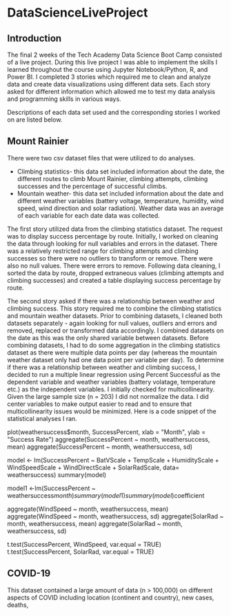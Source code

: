 # DataScienceLiveProject
 
 ## Introduction
 The final 2 weeks of the Tech Academy Data Science Boot Camp consisted of a live project. During this live project I was able to implement the skills I learned throughout the course using Jupyter Notebook/Python, R, and Power BI. I completed 3 stories which required me to clean and analyze data and create data visualizations using different data sets. Each story asked for different information which allowed me to test my data analysis and programming skills in various ways. 
 
 Descriptions of each data set used and the corresponding stories I worked on are listed below. 
 
 ## Mount Rainier
 There were two csv dataset files that were utilized to do analyses.
 * Climbing statistics- this data set included information about the date, the different routes to climb Mount Rainier, climbing attempts, climbing successes and the percentage of successful climbs. 
 * Mountain weather- this data set included information about the date and different weather variables (battery voltage, temperature, humidity, wind speed, wind direction and solar radiation). Weather data was an average of each variable for each date data was collected. 
 
 The first story utilized data from the climbing statistics dataset. The request was to display success percentage by route. Initially, I worked on cleaning the data through looking for null variables and errors in the dataset. There was a relatively restricted range for climbing attempts and climbing successes so there were no outliers to transform or remove. There were also no null values. There were errors to remove. Following data cleaning, I sorted the data by route, dropped extraneous values (climbing attempts and climbing successes) and created a table displaying success percentage by route.
 
 The second story asked if there was a relationship between weather and climbing success. This story required me to combine the climbing statistics and mountain weather datasets. Prior to combining datasets, I cleaned both datasets separately - again looking for null values, outliers and errors and removed, replaced or transformed data accordingly. I combined datasets on the date as this was the only shared variable between datasets. Before combining datasets, I had to do some aggregation in the climbing statistics dataset as there were multiple data points per day (whereas the mountain weather dataset only had one data point per variable per day). To determine if there was a relationship between weather and climbing success, I decided to run a multiple linear regression using Percent Successful as the dependent variable and weather variables (battery volatage, temperature etc.) as the independent variables. I initially checked for multicollinearity. Given the large sample size (n = 203) I did not normalize the data. I did center variables to make output easier to read and to ensure that multicollinearity issues would be minimized. Here is a code snippet of the statistical analyses I ran. 
 
plot(weathersuccess$month, SuccessPercent, xlab = "Month", ylab = "Success Rate")
aggregate(SuccessPercent ~ month, weathersuccess, mean)
aggregate(SuccessPercent ~ month, weathersuccess, sd)

model <- lm(SuccessPercent ~ BatVScale + TempScale + HumidityScale + WindSpeedScale + WindDirectScale + SolarRadScale, data= weathersuccess)
summary(model)

model1 <-lm(SuccessPercent ~ weathersuccess$month)
summary(model1)
summary(model)$coefficient

aggregate(WindSpeed ~ month, weathersuccess, mean)
aggregate(WindSpeed ~ month, weathersuccess, sd)
aggregate(SolarRad ~ month, weathersuccess, mean)
aggregate(SolarRad ~ month, weathersuccess, sd)

t.test(SuccessPercent, WindSpeed, var.equal = TRUE)
t.test(SuccessPercent, SolarRad, var.equal = TRUE)

## COVID-19
This dataset contained a large amount of data (n > 100,000) on different aspects of COVID including location (continent and country), new cases, deaths, 
 
